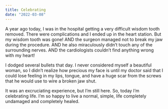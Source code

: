 ```yaml
---
title: Celebrating
date: "2022-03-08"
---
```


A year ago today, I was in the hospital getting a very difficult wisdom tooth removed. There were complications and I ended up in the heart station. But my wisdom tooth was gone! AND the surgeon managed not to break my jaw during the procedure. AND he also miraculously didn’t touch any of the surrounding nerves. AND the cardiologists couldn’t find anything wrong with my heart! 

I dodged several bullets that day. I never considered myself a beautiful woman, so I didn’t realize how precious my face is until my doctor said that I could lose feeling in my lips, tongue, and have a huge scar from the screws that he would use to wire a broken jaw shut.

It was an excruciating experience, but I’m still here. So, today I’m celebrating life. I’m so happy to live a normal, simple, life completely undamaged and completely healed. 

